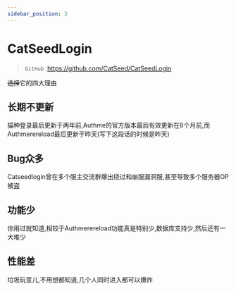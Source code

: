 ```yaml
---
sidebar_position: 3
---
```


# CatSeedLogin
> `GitHub` :https://github.com/CatSeed/CatSeedLogin

~~选择~~它的四大理由

## 长期不更新

猫种登录最后更新于两年前,Authme的官方版本最后有效更新在8个月前,而Authmerereload最后更新于昨天(写下这段话的时候是昨天)

## Bug众多

Catseedlogin曾在多个服主交流群爆出绕过和崩服漏洞服,甚至导致多个服务器OP被盗

## 功能少

你用过就知道,相较于Authmerereload功能真是特别少,数据库支持少,然后还有一大堆少

## 性能差

垃圾玩意儿,不用想都知道,几个人同时进入都可以爆炸
